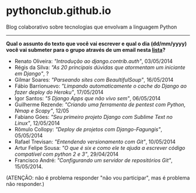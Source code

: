 pythonclub.github.io
====================

Blog colaborativo sobre tecnologias que envolvam a linguagem Python

----

**Qual o assunto do texto que você vai escrever e qual o dia (dd/mm/yyyy) você vai submeter para o grupo através de um email nesta [lista](https://groups.google.com/forum/#!topic/welcome-to-the-django/3uZJSxegUkc)?**

- Renato Oliveira: *"Introdução ao django.contrib.auth"*, 03/05/2014
- Régis da Silva: *"As 20 principais dúvidas que atormentam um iniciante em Django"*, ?
- Gilmar Soares: *"Parseando sites com BeaultifulSoup"*, 16/05/2014
- Fábio Barrionuevo: *"Limpando automaticamente o cache do Django ao fazer deploy do Heroku"*, 17/05/2014
- Igor Santos: *"5 Django Apps que não vivo sem"*, 06/05/2014
- Guilherme Rezende: *"Criando uma ferramenta de pentest com Python, Nmap e Scapy"*, 12/05
- Fabiano Góes: *"Seu primeiro projeto Django com Sublime Text no Linux"*, 12/05/2014
- Rômulo Collopy: *"Deploy de projetos com Django-Fagungis"*, 05/05/2014
- Rafael Trevisan: *"Entendendo versionamento com Git"*, 10/05/2014
- Artur Felipe Sousa: *"O que é six e como ele te ajuda a escrever código compatível com python 2 e 3"*, 29/04/2014
- Francisco André: *"Configurando um servidor de repositórios Git"*, 15/05/2014.


(ATENÇÃO: não é problema responder "não vou participar", mas é problema não responder.)
